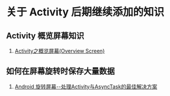 # 关于 Activity 后期继续添加的知识


## Activity 概览屏幕知识
1. [Activity之概览屏幕(Overview Screen)](https://www.cnblogs.com/jycboy/p/overview_screen.html)

## 如何在屏幕旋转时保存大量数据
1. [Android 旋转屏幕--处理Activity与AsyncTask的最佳解决方案](http://www.cnblogs.com/jycboy/p/save_state_data.html)










